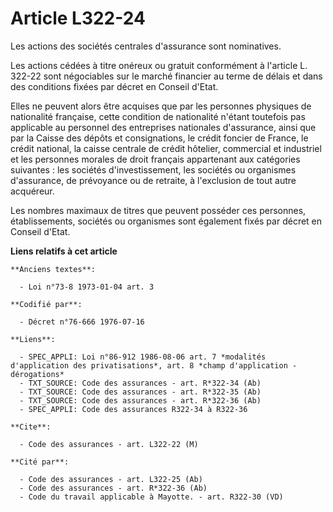 # Article L322-24

Les actions des sociétés centrales d'assurance sont nominatives.

Les actions cédées à titre onéreux ou gratuit conformément à l'article L. 322-22 sont négociables sur le marché financier au
terme de délais et dans des conditions fixées par décret en Conseil d'Etat.

Elles ne peuvent alors être acquises que par les personnes physiques de nationalité française, cette condition de nationalité
n'étant toutefois pas applicable au personnel des entreprises nationales d'assurance, ainsi que par la Caisse des dépôts et
consignations, le crédit foncier de France, le crédit national, la caisse centrale de crédit hôtelier, commercial et
industriel et les personnes morales de droit français appartenant aux catégories suivantes : les sociétés d'investissement,
les sociétés ou organismes d'assurance, de prévoyance ou de retraite, à l'exclusion de tout autre acquéreur.

Les nombres maximaux de titres que peuvent posséder ces personnes, établissements, sociétés ou organismes sont également
fixés par décret en Conseil d'Etat.

**Liens relatifs à cet article**

	**Anciens textes**:

	  - Loi n°73-8 1973-01-04 art. 3

	**Codifié par**:

	  - Décret n°76-666 1976-07-16

	**Liens**:

	  - SPEC_APPLI: Loi n°86-912 1986-08-06 art. 7 *modalités d'application des privatisations*, art. 8 *champ d'application - dérogations*
	  - TXT_SOURCE: Code des assurances - art. R*322-34 (Ab)
	  - TXT_SOURCE: Code des assurances - art. R*322-35 (Ab)
	  - TXT_SOURCE: Code des assurances - art. R*322-36 (Ab)
	  - SPEC_APPLI: Code des assurances R322-34 à R322-36

	**Cite**:

	  - Code des assurances - art. L322-22 (M)

	**Cité par**:

	  - Code des assurances - art. L322-25 (Ab)
	  - Code des assurances - art. R*322-36 (Ab)
	  - Code du travail applicable à Mayotte. - art. R322-30 (VD)
